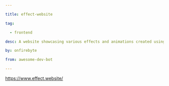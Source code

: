 ```yaml
---

title: effect-website 

tag: 

  - frontend 

desc: A website showcasing various effects and animations created using HTML, CSS, and JavaScript 

by: onfirebyte 

from: awesome-dev-bot 

---
```




https://www.effect.website/ 

